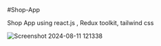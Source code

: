 #Shop-App


Shop App using react.js , Redux toolkit, tailwind css

![Screenshot 2024-08-11 121338](https://github.com/user-attachments/assets/af1bf97d-3e35-4f1d-9a05-a2f58679129c)
